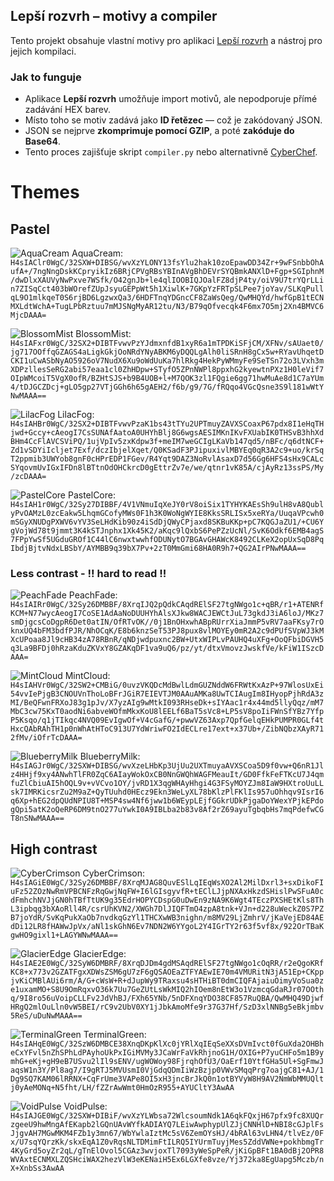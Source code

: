## **Lepší rozvrh – motivy a compiler**

Tento projekt obsahuje vlastní motivy pro aplikaci [Lepší rozvrh](https://gitlab.com/vitSkalicky/lepsi-rozvrh) a nástroj pro jejich kompilaci.

### Jak to funguje
- Aplikace **Lepší rozvrh** umožňuje import motivů, ale nepodporuje přímé zadávání HEX barev.
- Místo toho se motiv zadává jako **ID řetězec** — což je zakódovaný JSON.
- JSON se nejprve **zkomprimuje pomocí GZIP**, a poté **zakóduje do Base64**.
- Tento proces zajišťuje skript `compiler.py` nebo alternativně [CyberChef](https://gchq.github.io/CyberChef/).

# Themes
## Pastel
![AquaCream](./pics/AquaCream.jpg)
AquaCream: `H4sIAClr0WgC/32SXW+DIBSG/wvXzYLONY13fsYlu2hak10zoEpawDD34Zr+9wFSnbbOhAufA+/7ngNngDskKCpryikIz6BRjCPVgRBsYBInAVgBhDEVrSYQBmkANXlD+Fgp+SGIphnM/dwDlxXAUVyNwPxve7WSfk/O42gnJb+le4qlIOOBIQJOalFZ8djP4ty/oiV9U7trYQrLLin7ZISqCct403bWOrefZUpJsyuGEPpWt5h1XiwlK+7GKpYzFRTpSLPee7joYav/SLKqPullqL9O1mlkqeT0S6rjBD6LgzwxQa3/6HDFTnqYDGncCF8ZaWsQeg/QwMHQYd/hwfGpB1tECNMXLdtWchA+TugLPbRztuu7mMJSNgMyAR12tu/N3/B79qOfvecqk4F6mx7O5mj2Xn4BMVC6MjcDAAA=`

![BlossomMist](./pics/BlossomMist.jpg)
BlossomMist: `H4sIAFxr0WgC/32SX2+DIBTFvwvPzYJdmxnfdB1xyR6a1mTPDKiSFjCM/XFNv/sAUaet0/jg717OOffqGZAGS4aLigkGkjOoNRdYNyABKM6yDQQLgAlh0liSRnH8gCx5w+RYavUhqetDCKI1uCwASbNyAO5926oV7NudX6Xu9oWdUuKa7hlRkg4HekPyWMmyFe9SeTSn72o3LVxh3mXDPzllesSeRG2abi57eaa1cl0ZhHDpw+STyfO5ZPnNWPl8ppxhG2kyewtnPXz1H0leVif7OIpWMcoiT5VgX0ofR/BZHtSJS+b9B4UOB+l+M7QOK3zl1FQgie6gg71hwMuAe8d1C7aYUm4/tDJGCZDcj+gLO5gp27VTjGGh6h65gAEH2/f6b/g9/7G/fRQqo4VGcQsne3S9l181wWtYNwMAAA==`

![LilacFog](./pics/LilacFog.jpg)
LilacFog: `H4sIAHBr0WgC/32SX2+DIBTFvwvPzaK1bs43tTYu2UPTmuyZAVXSCoaxP67pdx8I1eHqTHjwd+Gccy+cAeogI7CsSUNAfAatoA0UHYhBlj8G6wgsAESIMKnIKvFXUabIK0THSvB3hhXdBHm4CcFlAVCSViPQ/1ujVpIv5zxKdpw3f+meIM7weGCIgLKaVb147qd5/nBFc/q6dtNCF+Zd1vSDYiIcljet7Exf/dczIbjelXqet/Q0KSadF3PJipuxivlMBYEq0qR3A2c9+uo/krSqT2ppmib3UWYob8gnF0cHPrEDP1FGev/R4Yqt9DAZ3NoRvlAsaxD7d56Gg6HFS4sHx9CALcSYqovmUvIGxIFDn8lBTtnOdOHCkrcD0gEttrZv7e/we/qtnr1vK85A/cjAyRz13ssPS/My/zcDAAA=`

![PastelCore](./pics/PastelCore.jpg)
PastelCore: `H4sIAH1r0WgC/32Sy27DIBBF/4V1VNmuIqXeJY0rV8oiSix1TYHYKAEsSh9ulH8vA8QublyPvOAMzL0zcEakw5LhqmGCofyMWs0F1h3K0WoNgWYIE8KksSRLISx5xeRYa/UuqaVPcwh0mSGyXNUDgPXWV6vYV3SeLHdKib90z4iSdDjQWyCPjaxd8SKBuKKp+pC7KQGJaZU1/+CU6YgVojWd78t9jmmt3K4kSTJnphx1Xk45K2/aKqc9lQxbS6PePZzUcNl/SvK6Odkf6EMB4agS7FPpYwSf5UGduGROf1C44lC6nwxtwwhfODUNytO7BGAvGHAWcK8492CLKeX2opUxSqD8PqIbdjBjtvNdxLBSbY/AYMBB9q39bX7Pv+2zT0MmGmi68HA0R9h7+QG2AIrPNwMAAA==`

### Less contrast - !! hard to read !!
![PeachFade](./pics/PeachFade.jpg)
PeachFade: `H4sIAIRr0WgC/32Sy26DMBBF/8XrqIJQ2pQdkCAqdRElSF27tgNWgo1c+qBR/r1+ATENRfKCM+N77wycAeogI7CoSE1AdAaNoDUUHYhAlsXJkw8WACJEWCtJuL73gkdJ3iA6loJ/MKz7smDjgcsCoDgpR6Det0atIN/OfRTvOK//0j1BnOHxwhABpRUrrXiaJmmP5vRV7aaFKsy7rOknxUQ4bFM3bdfPJR/NhOCqK/E8b6knzSeT53PJ8pux8vlMOYEy0mR2A2c9dPUfSVpWJ3kMXcUPoaa8Jl9cHB34zA78RBnR/qNDjwdpuxnc2BW+UtxWIPLvPAUHQ4uXFg+OoQFbiDGVH5q3La9BFDj0hRzaKduZKVxY8GZAKqDF1va9uQ6/pz/yt/dtxVmovzJwskfVe/kFiW1ISzcDAAA=`

![MintCloud](./pics/MintCloud.jpg)
MintCloud: `H4sIAHVr0WgC/32SW2+CMBiG/0uvzVKQDcMdBwlLdmGUZNddW6FRWtKxAzP+97WlosUxEi54vvIePjgB3CNOUVnThoLoBFrJGiR7EIEVTJM0AAuAMKa8UwTCIAugIm8IHyopPjhRdA3zMI/BeQFwnFRXoJ83g1pJv/X7yzAIg9wMtkI093RHseDk+sIYAac1r4x44md5llyQqz/mM7MbC3cw75KxT0aodNi6abveWOfmMkxKoU8lEELf6BaT5sVc8+LP5sV8poIiFWnSfYBz7YfpP5Ksqo/q1jTIkqc4NVQ09EvIgwOf+V4cGafG/+pwwVZ63Axp7QpfGelqEHkPUMPR0GLf4tHxcQAbRAhTH1p0nWhAtHToC913U7YdWriwFO2IdECLre17ext+x37Ub+/ZibNQbzXAyR712fMv/iOfrTcDAAA=`

![BlueberryMilk](./pics/BlueberryMilk.jpg)
BlueberryMilk: `H4sIAGJr0WgC/32SXW+DIBSG/wvXzeLHbKp3UjUu2UXTmuyaAVXSCoa5D9f0vw+Q6nR1Jlz4HHjf9xy4ANwhTlFR0ZqC6AIayWokOxCB0NnGWQhWAGFMeauIt/GD0FfkFeFTKcU7J4qmfuZlCbiuAI5hOQL9v+vVCvo1OY/jvRD1X3qgWHAyHhgi4G3FSyMOYZJm8IaW9HXtroUuLLsk7IMRKicsrZu2M9aZ+QyTUuhd0HEcz9Ekn3WeLyXL78bKlzPlFKlIs957uOhhqv9IsrI6q6Xp+hEG2dpQUdNPIU8T+MSP4sw4Nf6jww1b6WEypLEjfGGkrUDkPjgaDoYWexYPjkEPdogQpi5atK2oQeRP6DM9tnO277uYwkI0A9IBLba2b83v8Af2rZ69ayuTgbqbHs7mqPdefwCGT8nSNwMAAA==`

## High contrast
![CyberCrimson](./pics/CyberCrimson.jpg)
CyberCrimson: `H4sIAGiE0WgC/32Sy26DMBBF/8XrqMJAG8QuvESlLqIEqWsXO2Al2MilDxrl3+sxDikoFIuFz52ZOzNwRmVPBCNFzRqGwjNqFW+I6lGIsgyvfR+tEClLJjpNXAxHkzdSHislPwSFuA0cdFmhchNVJjGN0hTBfTtUK9g35EdrHOPYCDspG0uDwEn9zNA9K6Wgt4TEczPXSHEtKls8ThL3ipbqg3bXAoRll4R/csrUhKVN2/XWGh7DlJIQFTmO4zpA8tnk+VJn+d228uWeckZ0S7PZB7joYdR/SvKqPukXaOb7nvdkqGzYl1THCXwWB3nighn/m8MV29LjZmhrV/jKaVejED84AEdDi12LR8fHAWwJpVx/aNl1skGhN6Ev7NDN2W6YYgoL2Y4IGrTY2r63f5vf8x/922OrTBaKgwHO9gixl1+LAGYWNwMAAA==`

![GlacierEdge](./pics/GlacierEdge.jpg)
GlacierEdge: `H4sIAE2E0WgC/32SyW6DMBRF/8XrqDJDm4gdMSAqdRElSF27tgNWgo1cOqRR/r2eQgoKRfKC8+x773v2GZATFgxXDWsZSM6gU7zF6gQSAOEaZTFYAEwIE70m4VMURitN3jA51Ep+CKppjvKiCMBlAUi6rm/A/G+cWsW+R+dJupWy9TRaxsu4sHTHiBT0dmCIQFAjaiuOimyVoSua0ze1uxamMO+S8U9OmRqxvO36k7Uu7GeZUtLsWkMIQ2hIOem8nEtW3o1VzmcqGdaRJr07OOthq/9I8ro56uVoipCLLFv2JdVhBJ/FXh65YNb/5nDFXnqYDO38CF857RuQBA/QwMHQ49DjwfHRgQ2mlOuLln0vW5BEI/rC9v2UbV0XY1jJbkAmoMfe9r37G37Hf/SzD3xlNNBg5eBkjmbv5ReS/uDuNwMAAA==`

![TerminalGreen](./pics/TerminalGreen.jpg)
TerminalGreen: `H4sIAHqE0WgC/32SzW6DMBCE38XnqDKpKlXc0jYRlXqIEqSeXXsDVmIvct0fGuXda2OHBheCxYFvl5nZhSPhLdPAyhoUkPxIGiMVMy3JCaWrFaVkRhjnoG1H/OXIG+P7yuCHFo5m1B9ymhG+eKj+gH9eB7USvu2lIl9sENV/ugWOWoy98FjrqhOfU3/OaErf10YtfGHa5Ul+SgFmwJaqsW1n3Y/Pl8ag7/I9gRTJ5MVUsmI0VjGdqQDmIiWzBzjp0VWvSMqqPrg7oajgC81+AJ/1Dg9SQ7KAM06lRRNX+CqFrUme3VAPe8OI5xH3jncBrJkQ0n1otBYVyW8H9AV2NmWbMMUQltj0yAeMONq+N5fht/LH/fZZrAwWmt0HmOzR955+AYUCltY3AwAA`

![VoidPulse](./pics/VoidPulse.jpg)
VoidPulse: `H4sIAJGE0WgC/32SXW+DIBiF/wvXzYLWbsa72WlcsoumNdk1A6qkFQxjH67pfx9fc8XUQrzgeeU9hwMngAfEKapb2lGQnUAvWYfkADIAYQ7LEiwAwphypUlZJjCNNHlD+NBI8cGJplFsJjgvAH7MGwMKM4FZb1y3mn67/WbYwlaIztMc5sV6ZemOYsHJ/4bRAl63vLHN4/tlvEz/0Fx/U7sqYQrzKk/skxEqA1Z0vRqsNLTDMimFtILRQ5IYUrmTuyjMes5ZddVWNe+pokhbmgTr4KyGrd5oyZr2qL/gTnElOvol5CGAz3wvjoxTl7093yWeSpPeR/jKiGpBFt1BA0dBj2OPR8WVAxtECNMXLZQSHciWAX2hezVlW3eKENaiH5Ex6LGXfe8vze/Yj372ka8EgUapg5Mczb/nX+XnbSs3AwAA`